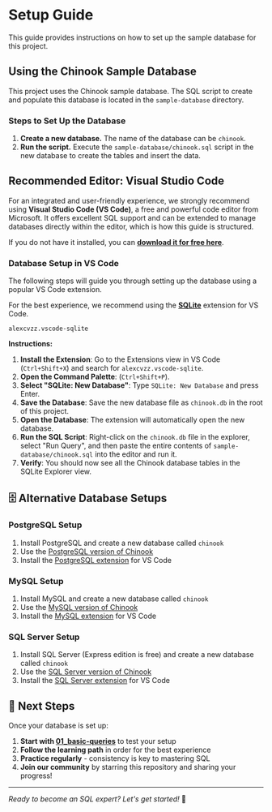 # Setup Guide

This guide provides instructions on how to set up the sample database for this project.

## Using the Chinook Sample Database

This project uses the Chinook sample database. The SQL script to create and populate this database is located in the `sample-database` directory.

### Steps to Set Up the Database

1.  **Create a new database.** The name of the database can be `chinook`.
2.  **Run the script.** Execute the `sample-database/chinook.sql` script in the new database to create the tables and insert the data.

## Recommended Editor: Visual Studio Code

For an integrated and user-friendly experience, we strongly recommend using **Visual Studio Code (VS Code)**, a free and powerful code editor from Microsoft. It offers excellent SQL support and can be extended to manage databases directly within the editor, which is how this guide is structured.

If you do not have it installed, you can [**download it for free here**](https://code.visualstudio.com/).

### Database Setup in VS Code

The following steps will guide you through setting up the database using a popular VS Code extension.

For the best experience, we recommend using the [**SQLite**](https://marketplace.visualstudio.com/items?itemName=alexcvzz.vscode-sqlite) extension for VS Code.

```vscode-extensions
alexcvzz.vscode-sqlite
```

**Instructions:**

1.  **Install the Extension**: Go to the Extensions view in VS Code (`Ctrl+Shift+X`) and search for `alexcvzz.vscode-sqlite`.
2.  **Open the Command Palette**: (`Ctrl+Shift+P`).
3.  **Select "SQLite: New Database"**: Type `SQLite: New Database` and press Enter.
4.  **Save the Database**: Save the new database file as `chinook.db` in the root of this project.
5.  **Open the Database**: The extension will automatically open the new database.
6.  **Run the SQL Script**: Right-click on the `chinook.db` file in the explorer, select "Run Query", and then paste the entire contents of `sample-database/chinook.sql` into the editor and run it.
7.  **Verify**: You should now see all the Chinook database tables in the SQLite Explorer view.

## 🗄️ **Alternative Database Setups**

### PostgreSQL Setup
1. Install PostgreSQL and create a new database called `chinook`
2. Use the [PostgreSQL version of Chinook](https://github.com/lerocha/chinook-database/blob/master/ChinookDatabase/DataSources/Chinook_PostgreSql.sql)
3. Install the [PostgreSQL extension](https://marketplace.visualstudio.com/items?itemName=ms-ossdata.vscode-postgresql) for VS Code

### MySQL Setup
1. Install MySQL and create a new database called `chinook`
2. Use the [MySQL version of Chinook](https://github.com/lerocha/chinook-database/blob/master/ChinookDatabase/DataSources/Chinook_MySql.sql)
3. Install the [MySQL extension](https://marketplace.visualstudio.com/items?itemName=formulahendry.vscode-mysql) for VS Code

### SQL Server Setup
1. Install SQL Server (Express edition is free) and create a new database called `chinook`
2. Use the [SQL Server version of Chinook](https://github.com/lerocha/chinook-database/blob/master/ChinookDatabase/DataSources/Chinook_SqlServer.sql)
3. Install the [SQL Server extension](https://marketplace.visualstudio.com/items?itemName=ms-mssql.mssql) for VS Code

## 🎯 **Next Steps**

Once your database is set up:

1. **Start with [01_basic-queries](./01_basic-queries/)** to test your setup
2. **Follow the learning path** in order for the best experience
3. **Practice regularly** - consistency is key to mastering SQL
4. **Join our community** by starring this repository and sharing your progress!

---

*Ready to become an SQL expert? Let's get started!* 🚀
